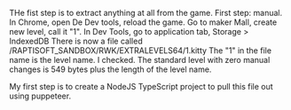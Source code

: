 THe fist step is to extract anything at all from the game. 
First step: manual.
In Chrome, open De Dev tools, reload the game. Go to maker Mall, create new level, call it "1".
In Dev Tools, go to application tab, Storage > IndexedDB 
There is now a file called /RAPTISOFT_SANDBOX/RWK/EXTRALEVELS64/1.kitty
The "1" in the file name is the level name. I checked.
The standard level with zero manual changes is 549 bytes plus the length of the level name.

My first step is to create a NodeJS TypeScript project to pull this file out using puppeteer.
